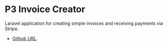 # P3 Invoice Creator

Laravel application for creating simple invoices and receiving payments via Stripe.

- [Github URL](https://github.com/davida26/p3-invoice).

